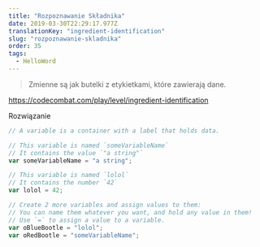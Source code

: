 ```yaml
---
title: "Rozpoznawanie Składnika"
date: 2019-03-30T22:29:17.977Z
translationKey: "ingredient-identification"
slug: "rozpoznawanie-skladnika"
order: 35
tags:
  - HelloWord
---
```


> Zmienne są jak butelki z etykietkami, które zawierają dane.

https://codecombat.com/play/level/ingredient-identification

Rozwiązanie

```javascript
// A variable is a container with a label that holds data.

// This variable is named `someVariableName`
// It contains the value `"a string"`
var someVariableName = "a string";

// This variable is named `lolol`
// It contains the number `42`
var lolol = 42;

// Create 2 more variables and assign values to them:
// You can name them whatever you want, and hold any value in them!
// Use `=` to assign a value to a variable.
var oBlueBootle = "lolol";
var oRedBootle = "someVariableName";

```


